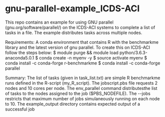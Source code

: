 # gnu-parallel-example_ICDS-ACI

This repo contains an example for using GNU parallel (gnu.org/software/parallel/) on the ICDS-ACI systems to complete a list of tasks in a file. The example distributes tasks across multiple nodes.

Requirements:
A conda environment that contains R with the benchmarkme library and the latest version of gnu parallel.
To create this on ICDS-ACI follow the steps below:
$ module purge && module load python/3.6.3-anaconda5.0.1
$ conda create -n myenv -y
$ source activate myenv
$ conda install -c conda-forge r-benchmarkme
$ conda install -c conda-forge parallel


Summary:
The list of tasks (given in task_list.txt) are simple R benchmarkme runs defined in the R-script (my_R_script). The jobscript.pbs file requests 2 nodes and 10 cores per node. The env_parallel command distributesthe list of tasks to the nodes assigned to the job ($PBS_NODEFILE). The --jobs restricts that maximum number of jobs simulaneously running on each node to 10. The example_output directory contains expected output of a successful job
